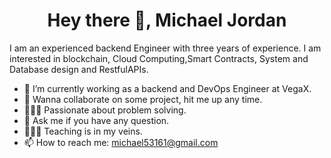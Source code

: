 <h1 align="center"> Hey there 👋, Michael Jordan </h1>
I am an experienced backend Engineer with three years of experience. I am interested in blockchain, Cloud Computing,Smart Contracts, System and Database design 
and RestfulAPIs. 


- 🔭 I’m currently working as a backend and DevOps Engineer at VegaX.
- 👯 Wanna collaborate on some project, hit me up any time.
- 👨🏽‍💻 Passionate about problem solving.
- 💬 Ask me if you have any question. 
- 👩🏽‍🏫 Teaching is in my veins.
- 📫 How to reach me: michael53161@gmail.com


